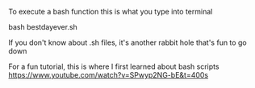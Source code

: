 To execute a bash function this is what you type into terminal

bash bestdayever.sh

If you don't know about .sh files, it's another rabbit hole that's fun to go down

For a fun tutorial, this is where I first learned about bash scripts
https://www.youtube.com/watch?v=SPwyp2NG-bE&t=400s